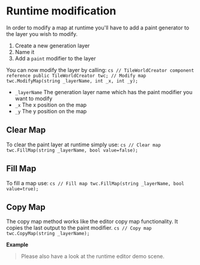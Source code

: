 # Runtime modification
In order to modify a map at runtime you'll have to add a paint generator to the layer you wish to modify.

1. Create a new generation layer
2. Name it
3. Add a `paint` modifier to the layer

You can now modify the layer by calling:
    ```cs
    // TileWorldCreator component reference
    public TileWorldCreator twc;
    // Modify map
    twc.ModifyMap(string _layerName, int _x, int _y);
    ```
+ `_layerName`
  The generation layer name which has the paint modifier you want to modify
+ `_x`
  The x position on the map
+ `_y`
  The y position on the map
  
  
 ## Clear Map
 To clear the paint layer at runtime simply use:
    ```cs
    // Clear map
    twc.FillMap(string _layerName, bool value=false);
    ```
 ## Fill Map
To fill a map use:
    ```cs
    // Fill map
    twc.FillMap(string _layerName, bool value=true);
    ```
 ## Copy Map
The copy map method works like the editor copy map functionality.
It copies the last output to the paint modifier.
    ```cs
    // Copy map
    twc.CopyMap(string _layerName);
    ```

**Example**
> Please also have a look at the runtime editor demo scene.
